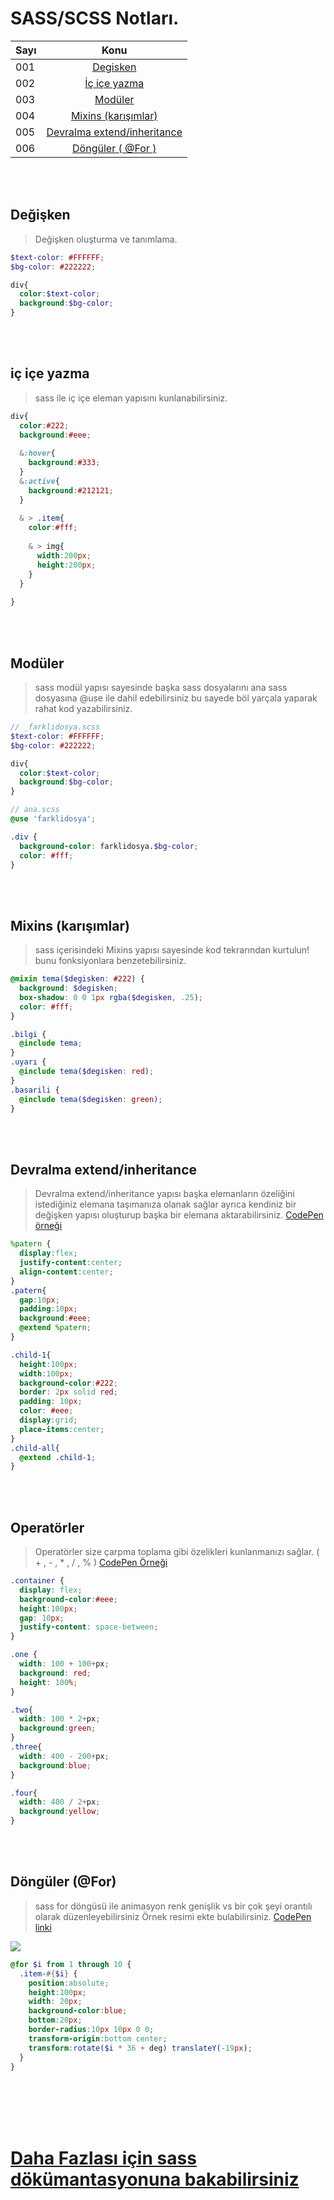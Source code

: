 # SASS/SCSS Notları.

| Sayı |             Konu              |
| ---- | :---------------------------: |
|  001 | [Degisken](#değişken)       |
|  002 | [İç içe yazma](#iç-içe-yazma)       |
|  003 | [Modüler](#modüler)       |
|  004 | [Mixins (karışımlar)](#mixins-karışımlar)       |
|  005 | [Devralma extend/inheritance](#devralma-extendinheritance)       |
|  006 | [Döngüler ( @For )](#döngüler-for)       |

<br/><br/>
## Değişken
> Değişken oluşturma ve tanımlama.

```scss
$text-color: #FFFFFF;
$bg-color: #222222;

div{
  color:$text-color;
  background:$bg-color;
}

```
<br/><br/>
## iç içe yazma
> sass ile iç içe eleman yapısını kunlanabilirsiniz.

```scss
div{
  color:#222;
  background:#eee;
  
  &:hover{
    background:#333;
  }
  &:active{
    background:#212121;
  }
  
  & > .item{
    color:#fff;
    
    & > img{
      width:200px;
      height:200px;
    }
  }
  
}

```
<br/><br/>
## Modüler
> sass  modül yapısı sayesinde başka sass dosyalarını ana sass dosyasına @use ile dahil edebilirsiniz bu sayede böl yarçala yaparak rahat kod yazabilirsiniz.

```scss
// _farklidosya.scss
$text-color: #FFFFFF;
$bg-color: #222222;

div{
  color:$text-color;
  background:$bg-color;
}
```


```scss
// ana.scss
@use 'farklidosya';

.div {
  background-color: farklidosya.$bg-color;
  color: #fff;
}
```
<br/><br/>
## Mixins (karışımlar)
> sass içerisindeki Mixins yapısı sayesinde kod tekrarından kurtulun! bunu fonksiyonlara benzetebilirsiniz.

```scss
@mixin tema($degisken: #222) {
  background: $degisken;
  box-shadow: 0 0 1px rgba($degisken, .25);
  color: #fff;
}

.bilgi {
  @include tema;
}
.uyarı {
  @include tema($degisken: red);
}
.basarili {
  @include tema($degisken: green);
}
```
<br/><br/>
## Devralma extend/inheritance
> Devralma extend/inheritance yapısı başka elemanların özeliğini istediğiniz elemana taşımanıza olanak sağlar ayrıca kendiniz bir değişken yapısı oluşturup başka bir elemana aktarabilirsiniz. [CodePen örneği](https://codepen.io/fatihydrm/pen/LYQmrrp)

```scss
%patern {
  display:flex;
  justify-content:center;
  align-content:center;
}
.patern{
  gap:10px;
  padding:10px;
  background:#eee;
  @extend %patern;
}

.child-1{
  height:100px;
  width:100px;
  background-color:#222;
  border: 2px solid red;
  padding: 10px;
  color: #eee;
  display:grid;
  place-items:center;
}
.child-all{
  @extend .child-1;
}
```
<br/><br/>
## Operatörler
> Operatörler size çarpma toplama gibi özelikleri kunlanmanızı sağlar. ( + , - , * , / , % ) [CodePen Örneği](https://codepen.io/fatihydrm/pen/KKQReOJ)

```scss
.container {
  display: flex;
  background-color:#eee;
  height:100px;
  gap: 10px;
  justify-content: space-between;
}

.one {
  width: 100 + 100+px;
  background: red;
  height: 100%;
}

.two{
  width: 100 * 2+px;
  background:green;
}
.three{
  width: 400 - 200+px;
  background:blue;
}

.four{
  width: 400 / 2+px;
  background:yellow;
}
```

<br/><br/>
## Döngüler (@For)
> sass for döngüsü ile animasyon renk genişlik vs bir çok şeyi orantılı olarak düzenleyebilirsiniz Örnek resimi ekte bulabilirsiniz. [CodePen linki](https://codepen.io/fatihydrm/pen/GRQdBNx?editors=0100)

![](components/img/for-img-1.png)

```scss
@for $i from 1 through 10 {
  .item-#{$i} {
    position:absolute;
    height:100px;
    width: 20px;
    background-color:blue;
    bottom:20px;
    border-radius:10px 10px 0 0;
    transform-origin:bottom center;
    transform:rotate($i * 36 + deg) translateY(-19px);
  }
}
```

<br/><br/><br/><br/>
# [Daha Fazlası için sass dökümantasyonuna bakabilirsiniz](https://sass-lang.com/documentation/)
